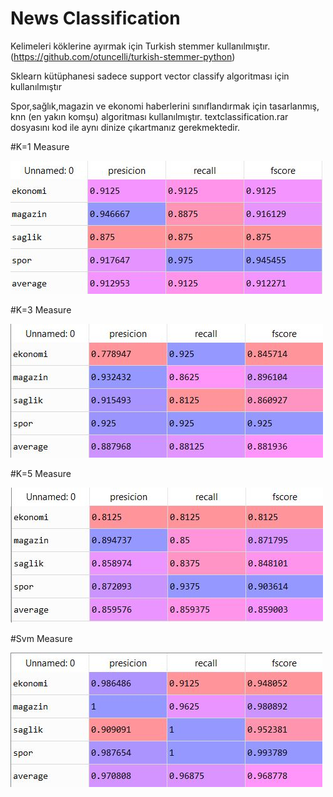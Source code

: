 # News Classification

Kelimeleri köklerine ayırmak için Turkish stemmer kullanılmıştır.(https://github.com/otuncelli/turkish-stemmer-python)

Sklearn kütüphanesi sadece support vector classify algoritması için kullanılmıştır

Spor,sağlık,magazin ve ekonomi haberlerini sınıflandırmak için tasarlanmış, knn (en yakın komşu) algoritması kullanılmıştır.
textclassification.rar dosyasını kod ile aynı dinize çıkartmanız gerekmektedir.


#K=1 Measure 

![Test Image 1](https://github.com/atidem/newsClassification/blob/master/k1.JPG)

#K=3 Measure 

![Test Image 1](https://github.com/atidem/newsClassification/blob/master/k3.JPG)

#K=5 Measure 

![Test Image 1](https://github.com/atidem/newsClassification/blob/master/k5.JPG)

#Svm Measure 

![Test Image 1](https://github.com/atidem/newsClassification/blob/master/svm.JPG)
